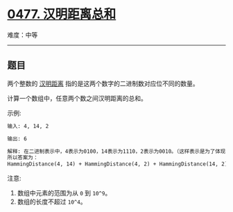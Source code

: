 # [0477. 汉明距离总和](https://leetcode-cn.com/problems/total-hamming-distance)

难度：中等

---

## 题目

两个整数的 [汉明距离](https://baike.baidu.com/item/汉明距离) 指的是这两个数字的二进制数对应位不同的数量。

计算一个数组中，任意两个数之间汉明距离的总和。

示例:

```txt
输入: 4, 14, 2

输出: 6

解释: 在二进制表示中，4表示为0100，14表示为1110，2表示为0010。（这样表示是为了体现后四位之间关系）
所以答案为：
HammingDistance(4, 14) + HammingDistance(4, 2) + HammingDistance(14, 2) = 2 + 2 + 2 = 6.
```

注意:

1. 数组中元素的范围为从 `0` 到 `10^9`。
2. 数组的长度不超过 `10^4`。
